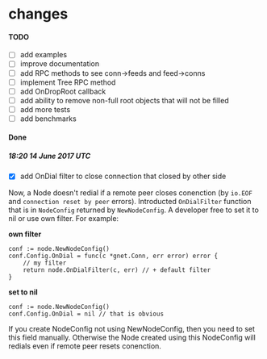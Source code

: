 changes
=======

#### TODO

- [ ] add examples
- [ ] improve documentation
- [ ] add RPC methods to see conn->feeds and feed->conns
- [ ] implement Tree RPC method
- [ ] add OnDropRoot callback
- [ ] add ability to remove non-full root objects that will not be filled
- [ ] add more tests
- [ ] add benchmarks

#### Done

##### 18:20 14 June 2017 UTC

- [x] add OnDial filter to close connection that closed by other side

Now, a Node doesn't redial if a remote peer closes conenction (by
`io.EOF` and `connection reset by peer` errors). Introducted `OnDialFilter`
function that is in `NodeConfig` returned by `NewNodeConfig`.
A developer free to set it to nil or use own filter. For example:

**own filter**

```
conf := node.NewNodeConfig()
conf.Config.OnDial = func(c *gnet.Conn, err error) error {
	// my filter
	return node.OnDialFilter(c, err) // + default filter
}
```

**set to nil**

```
conf := node.NewNodeConfig()
conf.Config.OnDial = nil // that is obvious
```

If you create NodeConfig not using NewNodeConfig, then you need to set
this field manually. Otherwise the Node created using this NodeConfig will
redials even if remote peer resets conenction.